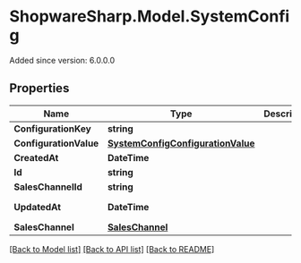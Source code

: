 # ShopwareSharp.Model.SystemConfig
Added since version: 6.0.0.0

## Properties

Name | Type | Description | Notes
------------ | ------------- | ------------- | -------------
**ConfigurationKey** | **string** |  | 
**ConfigurationValue** | [**SystemConfigConfigurationValue**](SystemConfigConfigurationValue.md) |  | 
**CreatedAt** | **DateTime** |  | [readonly] 
**Id** | **string** |  | [optional] 
**SalesChannelId** | **string** |  | [optional] 
**UpdatedAt** | **DateTime** |  | [optional] [readonly] 
**SalesChannel** | [**SalesChannel**](SalesChannel.md) |  | [optional] 

[[Back to Model list]](../../README.md#documentation-for-models) [[Back to API list]](../../README.md#documentation-for-api-endpoints) [[Back to README]](../../README.md)

